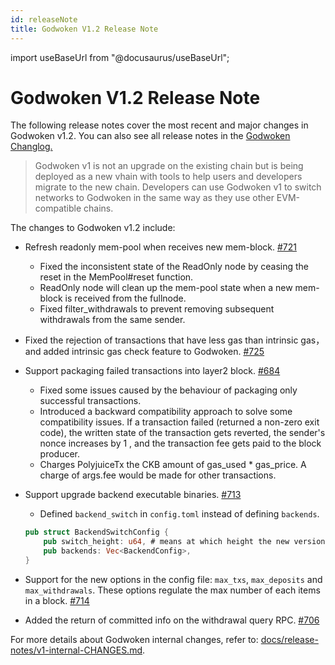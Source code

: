 ```yaml
---
id: releaseNote
title: Godwoken V1.2 Release Note
---
```

import useBaseUrl from "@docusaurus/useBaseUrl";

# Godwoken V1.2 Release Note

The following release notes cover the most recent and major changes in Godwoken v1.2. You can also see all release notes in the [Godwoken Changlog.](https://github.com/nervosnetwork/godwoken/blob/develop/CHANGELOG.md) 

> Godwoken v1 is not an upgrade on the existing chain but is being deployed as a new vhain with tools to help users and developers migrate to the new chain.  Developers can use Godwoken v1 to switch networks to Godwoken in the same way as they use other EVM-compatible chains.
> 

The changes to Godwoken v1.2 include:

- Refresh readonly mem-pool when receives new mem-block. [#721](https://github.com/nervosnetwork/godwoken/pull/721)
    - Fixed the inconsistent state of the ReadOnly node by ceasing the reset in the MemPool#reset function.
    - ReadOnly node will clean up the mem-pool state when a new mem-block is received from the fullnode.
    - Fixed filter_withdrawals to prevent removing subsequent withdrawals from the same sender.

- Fixed the rejection of transactions that have less gas than intrinsic gas，and added intrinsic gas check feature to Godwoken. [#725](https://github.com/nervosnetwork/godwoken/pull/725)

- Support packaging failed transactions into layer2 block. [#684](https://github.com/nervosnetwork/godwoken/pull/684)
    - Fixed some issues caused by the behaviour of packaging only successful transactions.
    - Introduced a backward compatibility approach to solve some compatibility issues. If a transaction failed (returned a non-zero exit code), the written state of the transaction gets reverted, the sender's nonce increases by 1 , and the transaction fee gets paid to the block producer.
    - Charges PolyjuiceTx the CKB amount of gas_used * gas_price. A charge of args.fee would be made for other transactions.

- Support upgrade backend executable binaries. [#713](https://github.com/nervosnetwork/godwoken/pull/713)

    - Defined `backend_switch` in `config.toml` instead of defining `backends`.
    
    ```rust
    pub struct BackendSwitchConfig {
        pub switch_height: u64, # means at which height the new version of backend is used.
        pub backends: Vec<BackendConfig>,
    }
    ```
    
- Support for the new options in the config file: `max_txs`, `max_deposits` and `max_withdrawals`. These options regulate the max number of each items in a block. [#714](https://github.com/nervosnetwork/godwoken/pull/714)

- Added the return of committed info on the withdrawal query RPC. [#706](https://github.com/nervosnetwork/godwoken/pull/706)

For more details about Godwoken internal changes, refer to: [docs/release-notes/v1-internal-CHANGES.md](https://github.com/nervosnetwork/godwoken/blob/72b6728e4315ab581282685cffe75cdbfe38670c/docs/release-notes/v1-internal-CHANGES.md).